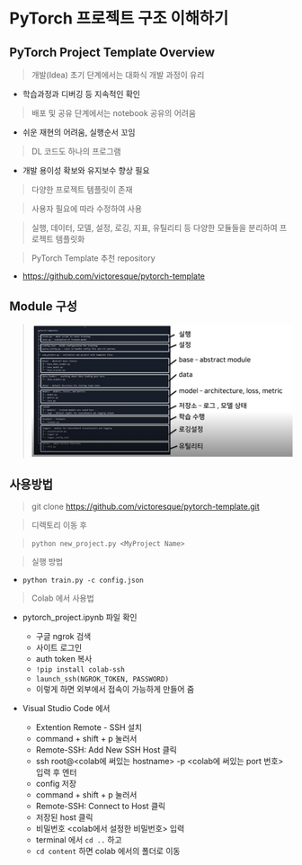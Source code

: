 # PyTorch 프로젝트 구조 이해하기

## PyTorch Project Template Overview

> 개발(Idea) 초기 단계에서는 대화식 개발 과정이 유리

- 학습과정과 디버깅 등 지속적인 확인

> 배포 및 공유 단계에서는 notebook 공유의 어려움

- 쉬운 재현의 어려움, 실행순서 꼬임

> DL 코드도 하나의 프로그램

- 개발 용이성 확보와 유지보수 향상 필요

> 다양한 프로젝트 템플릿이 존재

> 사용자 필요에 따라 수정하여 사용

> 실행, 데이터, 모델, 설정, 로깅, 지표, 유틸리티 등 다양한 모듈들을 분리하여 프로젝트 템플릿화

> PyTorch Template 추천 repository

- https://github.com/victoresque/pytorch-template

## Module 구성

> ![](./img/2021-08-17-11-34-28.png)

## 사용방법

> git clone https://github.com/victoresque/pytorch-template.git

> 디렉토리 이동 후

> `python new_project.py <MyProject Name>`

> 실행 방법

- `python train.py -c config.json`

> Colab 에서 사용법

- pytorch_project.ipynb 파일 확인

    - 구글 ngrok 검색
    - 사이트 로그인
    - auth token 복사
    - `!pip install colab-ssh`
    - `launch_ssh(NGROK_TOKEN, PASSWORD)`
    - 이렇게 하면 외부에서 접속이 가능하게 만들어 줌

- Visual Studio Code 에서
  
  - Extention Remote - SSH 설치
  - command + shift + p 눌러서
  - Remote-SSH: Add New SSH Host 클릭
  - ssh root@<colab에 써있는 hostname> -p <colab에 써있는 port 번호> 입력 후 엔터
  - config 저장
  - command + shift + p 눌러서
  - Remote-SSH: Connect to Host 클릭
  - 저장된 host 클릭
  - 비밀번호 <colab에서 설정한 비밀번호> 입력
  - terminal 에서 `cd ..` 하고
  - `cd content` 하면 colab 에서의 폴더로 이동